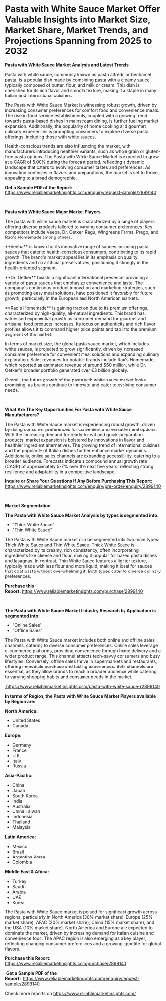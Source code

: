<p><h1>Pasta with White Sauce Market Offer Valuable Insights into Market Size, Market Share, Market Trends, and Projections Spanning from 2025 to 2032</h1></p><p><strong>Pasta with White Sauce Market Analysis and Latest Trends</strong></p>
<p><p>Pasta with white sauce, commonly known as pasta alfredo or béchamel pasta, is a popular dish made by combining pasta with a creamy sauce typically composed of butter, flour, and milk or cream. This dish is cherished for its rich flavor and smooth texture, making it a staple in many Italian and international cuisines.</p><p>The Pasta with White Sauce Market is witnessing robust growth, driven by increasing consumer preferences for comfort food and convenience meals. The rise in food service establishments, coupled with a growing trend towards pasta-based dishes in mainstream dining, is further fueling market expansion. Additionally, the popularity of home cooking and gourmet culinary experiences is prompting consumers to explore diverse pasta offerings, including those with white sauces.</p><p>Health-conscious trends are also influencing the market, with manufacturers introducing healthier variants, such as whole grain or gluten-free pasta options. The Pasta with White Sauce Market is expected to grow at a CAGR of 5.00% during the forecast period, reflecting a dynamic landscape that caters to evolving consumer tastes and preferences. As innovation continues in flavors and preparations, the market is set to thrive, appealing to a broad demographic.</p></p>
<p><strong>Get a Sample PDF of the Report:&nbsp;</strong> <a href="https://www.reliablemarketinsights.com/enquiry/request-sample/2899140?utm_campaign=3036&utm_medium=2&utm_source=Github&utm_content=ia&utm_term=15032025&utm_id=pasta-with-white-sauce">https://www.reliablemarketinsights.com/enquiry/request-sample/2899140</a></p>
<p>&nbsp;</p>
<p><strong>Pasta with White Sauce Major Market Players</strong></p>
<p><p>The pasta with white sauce market is characterized by a range of players offering diverse products tailored to varying consumer preferences. Key competitors include Veeba, Dr. Oetker, Ragu, Wingreens Farms, Prego, and Rao's Homemade among others. </p><p>**Veeba** is known for its innovative range of sauces including pasta sauces that cater to health-conscious consumers, contributing to its rapid growth. The brand's market appeal lies in its emphasis on quality ingredients and no artificial preservatives, positioning it strongly in the health-oriented segment.</p><p>**Dr. Oetker** boasts a significant international presence, providing a variety of pasta sauces that emphasize convenience and taste. The company's continuous product innovation and marketing strategies, such as promoting easy meal solutions, have positioned it favorably for future growth, particularly in the European and North American markets.</p><p>**Rao's Homemade** is gaining traction due to its premium offerings, characterized by high-quality, all-natural ingredients. This brand has witnessed exponential growth as consumer demand for gourmet and artisanal food products increases. Its focus on authenticity and rich flavor profiles allows it to command higher price points and tap into the premium segment of the market.</p><p>In terms of market size, the global pasta sauce market, which includes white sauces, is projected to grow significantly, driven by increased consumer preference for convenient meal solutions and expanding culinary exploration. Sales revenues for notable brands include Rao's Homemade, which reported an estimated revenue of around $60 million, while Dr. Oetker's broader portfolio generated over €3 billion globally.</p><p>Overall, the future growth of the pasta with white sauce market looks promising, as brands continue to innovate and cater to evolving consumer needs.</p></p>
<p>&nbsp;</p>
<p><strong>What Are The Key Opportunities For Pasta with White Sauce Manufacturers?</strong></p>
<p><p>The Pasta with White Sauce market is experiencing robust growth, driven by rising consumer preferences for convenient and versatile meal options. With the increasing demand for ready-to-eat and quick-preparation products, market expansion is bolstered by innovations in flavor and healthier ingredient alternatives. The growing trend of international cuisines and the popularity of Italian dishes further enhance market dynamics. Additionally, online sales channels are expanding accessibility, catering to a broader audience. Forecasts indicate a compound annual growth rate (CAGR) of approximately 5-7% over the next five years, reflecting strong resilience and adaptability in a competitive landscape.</p></p>
<p><strong>Inquire or Share Your Questions If Any Before Purchasing This Report:</strong> <a href="https://www.reliablemarketinsights.com/enquiry/pre-order-enquiry/2899140?utm_campaign=3036&utm_medium=2&utm_source=Github&utm_content=ia&utm_term=15032025&utm_id=pasta-with-white-sauce">https://www.reliablemarketinsights.com/enquiry/pre-order-enquiry/2899140</a></p>
<p>&nbsp;</p>
<p><strong>Market Segmentation</strong></p>
<p><strong>The Pasta with White Sauce Market Analysis by types is segmented into:</strong></p>
<p><ul><li>"Thick White Sauce"</li><li>"Thin White Sauce"</li></ul></p>
<p><p>The Pasta with White Sauce market can be segmented into two main types: Thick White Sauce and Thin White Sauce. Thick White Sauce is characterized by its creamy, rich consistency, often incorporating ingredients like cheese and flour, making it popular for baked pasta dishes and lasagnas. In contrast, Thin White Sauce features a lighter texture, typically made with less flour and more liquid, making it ideal for sauces that coat pasta without overwhelming it. Both types cater to diverse culinary preferences.</p></p>
<p><strong>Purchase this Report:&nbsp;</strong><a href="https://www.reliablemarketinsights.com/purchase/2899140?utm_campaign=3036&utm_medium=2&utm_source=Github&utm_content=ia&utm_term=15032025&utm_id=pasta-with-white-sauce">https://www.reliablemarketinsights.com/purchase/2899140</a></p>
<p>&nbsp;</p>
<p><strong>The Pasta with White Sauce Market Industry Research by Application is segmented into:</strong></p>
<p><ul><li>"Online Sales"</li><li>"Offline Sales"</li></ul></p>
<p><p>The Pasta with White Sauce market includes both online and offline sales channels, catering to diverse consumer preferences. Online sales leverage e-commerce platforms, providing convenience through home delivery and a wider product range. This channel attracts tech-savvy consumers and busy lifestyles. Conversely, offline sales thrive in supermarkets and restaurants, offering immediate purchase and tasting experiences. Both channels are essential, as they allow brands to reach a broader audience while catering to varying shopping habits and consumer needs in the market.</p></p>
<p><a href="https://www.reliablemarketinsights.com/pasta-with-white-sauce-r2899140?utm_campaign=3036&utm_medium=2&utm_source=Github&utm_content=ia&utm_term=15032025&utm_id=pasta-with-white-sauce">&nbsp;https://www.reliablemarketinsights.com/pasta-with-white-sauce-r2899140</a></p>
<p><strong>In terms of Region, the Pasta with White Sauce Market Players available by Region are:</strong></p>
<p>
    <p> <strong> North America: </strong>
        <ul>
            <li>United States</li>
            <li>Canada</li>
        </ul>
        </p> 
    <p> <strong> Europe: </strong>
        <ul>
            <li>Germany</li>
            <li>France</li>
            <li>U.K.</li>
            <li>Italy</li>
            <li>Russia</li>
        </ul>
        </p> 
    <p> <strong> Asia-Pacific: </strong>
        <ul>
            <li>China</li>
            <li>Japan</li>
            <li>South Korea</li>
            <li>India</li>
            <li>Australia</li>
            <li>China Taiwan</li>
            <li>Indonesia</li>
            <li>Thailand</li>
            <li>Malaysia</li>
        </ul>
        </p> 
    <p> <strong> Latin America: </strong>
        <ul>
            <li>Mexico</li>
            <li>Brazil</li>
            <li>Argentina Korea</li>
            <li>Colombia</li>
        </ul>
        </p> 
    <p> <strong> Middle East & Africa: </strong>
        <ul>
            <li>Turkey</li>
            <li>Saudi</li>
            <li>Arabia</li>
            <li>UAE</li>
            <li>Korea</li>
        </ul>
    </p>
    </p>
<p><p>The Pasta with White Sauce market is poised for significant growth across regions, particularly in North America (30% market share), Europe (25% market share), APAC (20% market share), China (15% market share), and the USA (10% market share). North America and Europe are expected to dominate the market, driven by increasing demand for Italian cuisine and convenience food. The APAC region is also emerging as a key player, reflecting changing consumer preferences and a growing appetite for global flavors.</p></p>
<p><strong>Purchase this Report: </strong><a href="https://www.reliablemarketinsights.com/purchase/2899140?utm_campaign=3036&utm_medium=2&utm_source=Github&utm_content=ia&utm_term=15032025&utm_id=pasta-with-white-sauce">https://www.reliablemarketinsights.com/purchase/2899140</a></p>
<p>&nbsp;<strong>Get a Sample PDF of the Report:&nbsp;&nbsp;</strong><a href="https://www.reliablemarketinsights.com/enquiry/request-sample/2899140?utm_campaign=3036&utm_medium=2&utm_source=Github&utm_content=ia&utm_term=15032025&utm_id=pasta-with-white-sauce">https://www.reliablemarketinsights.com/enquiry/request-sample/2899140</a></p>
<p><strong></strong></p>
<p>Check more reports on <a href="https://www.reliablemarketinsights.com/?utm_campaign=3036&utm_medium=2&utm_source=Github&utm_content=ia&utm_term=15032025&utm_id=pasta-with-white-sauce">https://www.reliablemarketinsights.com/</a></p>